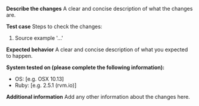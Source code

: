 **Describe the changes**
A clear and concise description of what the changes are.

**Test case**
Steps to check the changes:
1. Source example '...'

**Expected behavior**
A clear and concise description of what you expected to happen.

**System tested on (please complete the following information):**
 - OS: [e.g. OSX 10.13]
 - Ruby: [e.g. 2.5.1 (rvm.io)]

**Additional information**
Add any other information about the changes here.
